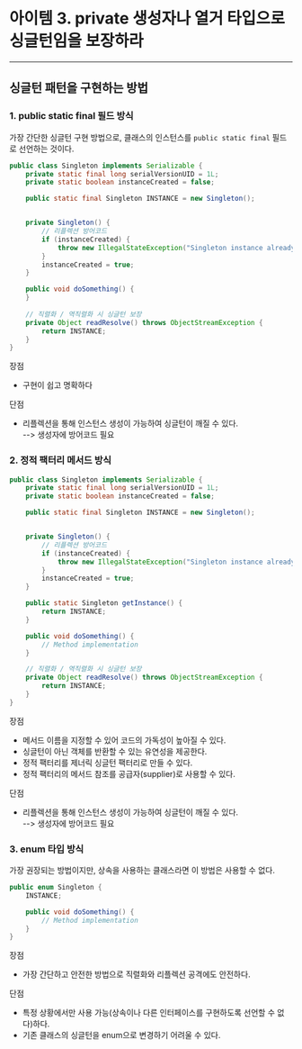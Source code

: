 # 아이템 3. private 생성자나 열거 타입으로 싱글턴임을 보장하라

------

## 싱글턴 패턴을 구현하는 방법
### 1. public static final 필드 방식  
가장 간단한 싱글턴 구현 방법으로, 클래스의 인스턴스를 `public static final` 필드로 선언하는 것이다.  

```java
public class Singleton implements Serializable {
    private static final long serialVersionUID = 1L;
    private static boolean instanceCreated = false;

    public static final Singleton INSTANCE = new Singleton();


    private Singleton() {
        // 리플렉션 방어코드
        if (instanceCreated) {
            throw new IllegalStateException("Singleton instance already created");
        }
        instanceCreated = true;
    }

    public void doSomething() {
    }
    
    // 직렬화 / 역직렬화 시 싱글턴 보장
    private Object readResolve() throws ObjectStreamException {
        return INSTANCE;
    }
}
```

장점
- 구현이 쉽고 명확하다

단점
- 리플렉션을 통해 인스턴스 생성이 가능하여 싱글턴이 깨질 수 있다.  
  --> 생성자에 방어코드 필요

### 2. 정적 팩터리 메서드 방식

```java
public class Singleton implements Serializable {
    private static final long serialVersionUID = 1L;
    private static boolean instanceCreated = false;

    public static final Singleton INSTANCE = new Singleton();


    private Singleton() {
        // 리플렉션 방어코드
        if (instanceCreated) {
            throw new IllegalStateException("Singleton instance already created");
        }
        instanceCreated = true;
    }

    public static Singleton getInstance() {
        return INSTANCE;
    }

    public void doSomething() {
        // Method implementation
    }

    // 직렬화 / 역직렬화 시 싱글턴 보장
    private Object readResolve() throws ObjectStreamException {
        return INSTANCE;
    }
}
```
장점
- 메서드 이름을 지정할 수 있어 코드의 가독성이 높아질 수 있다.
- 싱글턴이 아닌 객체를 반환할 수 있는 유연성을 제공한다.
- 정적 팩터리를 제너릭 싱글턴 팩터리로 만들 수 있다.
- 정적 팩터리의 메서드 참조를 공급자(supplier)로 사용할 수 있다.

단점
- 리플렉션을 통해 인스턴스 생성이 가능하여 싱글턴이 깨질 수 있다.  
  --> 생성자에 방어코드 필요

### 3. enum 타입 방식
가장 권장되는 방법이지만, 상속을 사용하는 클래스라면 이 방법은 사용할 수 없다.

```java
public enum Singleton {
    INSTANCE;

    public void doSomething() {
        // Method implementation
    }
}
```

장점
- 가장 간단하고 안전한 방법으로 직렬화와 리플렉션 공격에도 안전하다.

단점
- 특정 상황에서만 사용 가능(상속이나 다른 인터페이스를 구현하도록 선언할 수 없다)하다.
- 기존 클래스의 싱글턴을 enum으로 변경하기 어려울 수 있다.
